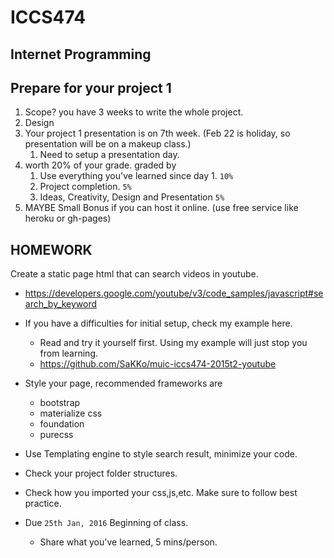 # ICCS474
## Internet Programming

## Prepare for your project 1

1. Scope? you have 3 weeks to write the whole project.
1. Design
1. Your project 1 presentation is on 7th week. (Feb 22 is holiday, so presentation will be on a makeup class.)
    1. Need to setup a presentation day.
1. worth 20% of your grade. graded by
    1. Use everything you've learned since day 1. `10%`
    1. Project completion. `5%`
    1. Ideas, Creativity, Design and Presentation `5%`
1. MAYBE Small Bonus if you can host it online. (use free service like heroku or gh-pages)

## HOMEWORK

Create a static page html that can search videos in youtube.

- https://developers.google.com/youtube/v3/code_samples/javascript#search_by_keyword
- If you have a difficulties for initial setup, check my example here.
    - Read and try it yourself first. Using my example will just stop you from learning.
    - https://github.com/SaKKo/muic-iccs474-2015t2-youtube

- Style your page, recommended frameworks are
    - bootstrap
    - materialize css
    - foundation
    - purecss
- Use Templating engine to style search result, minimize your code.
- Check your project folder structures.
- Check how you imported your css,js,etc. Make sure to follow best practice.
- Due `25th Jan, 2016` Beginning of class.
    - Share what you've learned, 5 mins/person.
